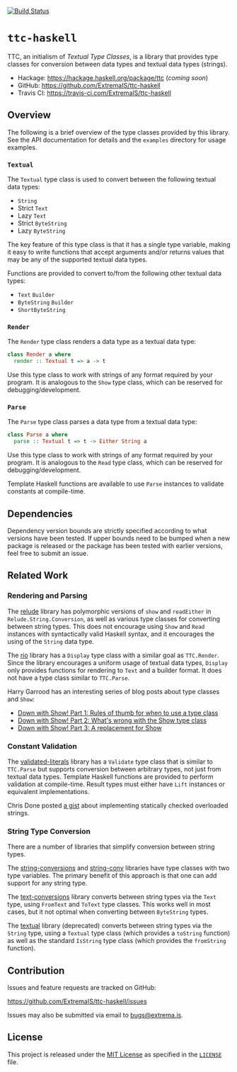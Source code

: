 [![Build Status](https://travis-ci.com/ExtremaIS/ttc-haskell.svg?branch=master)](https://travis-ci.com/ExtremaIS/ttc-haskell)

# `ttc-haskell`

TTC, an initialism of _Textual Type Classes_, is a library that provides type
classes for conversion between data types and textual data types (strings).

* Hackage: <https://hackage.haskell.org/package/ttc> (_coming soon_)
* GitHub: <https://github.com/ExtremaIS/ttc-haskell>
* Travis CI: <https://travis-ci.com/ExtremaIS/ttc-haskell>

## Overview

The following is a brief overview of the type classes provided by this
library.  See the API documentation for details and the `examples` directory
for usage examples.

### `Textual`

The `Textual` type class is used to convert between the following textual data
types:

* `String`
* Strict `Text`
* Lazy `Text`
* Strict `ByteString`
* Lazy `ByteString`

The key feature of this type class is that it has a single type variable,
making it easy to write functions that accept arguments and/or returns values
that may be any of the supported textual data types.

Functions are provided to convert to/from the following other textual data
types:

* `Text` `Builder`
* `ByteString` `Builder`
* `ShortByteString`

### `Render`

The `Render` type class renders a data type as a textual data type:

```haskell
class Render a where
  render :: Textual t => a -> t
```

Use this type class to work with strings of any format required by your
program.  It is analogous to the `Show` type class, which can be reserved
for debugging/development.

### `Parse`

The `Parse` type class parses a data type from a textual data type:

```haskell
class Parse a where
  parse :: Textual t => t -> Either String a
```

Use this type class to work with strings of any format required by your
program.  It is analogous to the `Read` type class, which can be reserved
for debugging/development.

Template Haskell functions are available to use `Parse` instances to validate
constants at compile-time.

## Dependencies

Dependency version bounds are strictly specified according to what versions
have been tested.  If upper bounds need to be bumped when a new package is
released or the package has been tested with earlier versions, feel free to
submit an issue.

## Related Work

### Rendering and Parsing

The [relude](https://hackage.haskell.org/package/relude) library has
polymorphic versions of `show` and `readEither` in `Relude.String.Conversion`,
as well as various type classes for converting between string types.  This
does not encourage using `Show` and `Read` instances with syntactically valid
Haskell syntax, and it encourages the using of the `String` data type.

The [rio](https://hackage.haskell.org/package/rio) library has a `Display`
type class with a similar goal as `TTC.Render`.  Since the library encourages
a uniform usage of textual data types, `Display` only provides functions for
rendering to `Text` and a builder format.  It does not have a type class
similar to `TTC.Parse`.

Harry Garrood has an interesting series of blog posts about type classes and
`Show`:

* [Down with Show! Part 1: Rules of thumb for when to use a type class](https://harry.garrood.me/blog/down-with-show-part-1/)
* [Down with Show! Part 2: What's wrong with the Show type class](https://harry.garrood.me/blog/down-with-show-part-2/)
* [Down with Show! Part 3: A replacement for Show](https://harry.garrood.me/blog/down-with-show-part-3/)

### Constant Validation

The
[validated-literals](https://hackage.haskell.org/package/validated-literals)
library has a `Validate` type class that is similar to `TTC.Parse` but
supports conversion between arbitrary types, not just from textual data types.
Template Haskell functions are provided to perform validation at compile-time.
Result types must either have `Lift` instances or equivalent implementations.

Chris Done posted
[a gist](https://gist.github.com/chrisdone/809296b769ee36d352ae4f8dbe89a364)
about implementing statically checked overloaded strings.

### String Type Conversion

There are a number of libraries that simplify conversion between string types.

The
[string-conversions](https://hackage.haskell.org/package/string-conversions)
and [string-conv](https://hackage.haskell.org/package/string-conv) libraries
have type classes with two type variables.  The primary benefit of this
approach is that one can add support for any string type.

The [text-conversions](https://hackage.haskell.org/package/text-conversions)
library converts between string types via the `Text` type, using `FromText`
and `ToText` type classes.  This works well in most cases, but it not optimal
when converting between `ByteString` types.

The [textual](https://hackage.haskell.org/package/textual) library
(deprecated) converts between string types via the `String` type, using a
`Textual` type class (which provides a `toString` function) as well as the
standard `IsString` type class (which provides the `fromString` function).

## Contribution

Issues and feature requests are tracked on GitHub:

<https://github.com/ExtremaIS/ttc-haskell/issues>

Issues may also be submitted via email to <bugs@extrema.is>.

## License

This project is released under the
[MIT License](https://opensource.org/licenses/MIT) as specified in the
[`LICENSE`](/ExtremaIS/ttc-haskell/blob/master/LICENSE) file.
